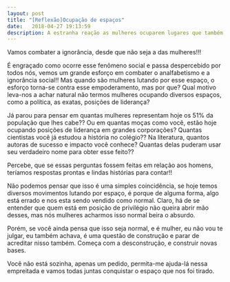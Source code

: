 ```yaml
---
layout: post
title: "[Reflexão]Ocupação de espaços"
date:   2018-04-27 19:13:59
description: A estranha reação as mulheres ocuparem lugares que também lhe pertencem
---
```


Vamos combater a ignorância, desde que não seja a das mulheres!!!

É engraçado como ocorre esse fenômeno social e passa despercebido por todos nós, vemos um grande esforço em combater o analfabetismo e a ignorância social!! Mas quando são mulheres lutando por esse espaço, o esforço torna-se contra esse empoderamento, mas por que? Qual motivo leva-nos a achar natural não termos mulheres ocupando diversos espaços, como a política, as exatas, posições de liderança?

Já parou para pensar em quantas mulheres representam hoje os 51% da população que lhes cabe?? Ou em quantas moças como você, estão hoje ocupando posições de liderança em grandes corporações? Quantas cientistas você já estudou a história no colégio?? Na literatura, quantos autoras de sucesso e impacto você conhece? Quantas delas puderam usar seu verdadeiro nome para obter esse feito??

Percebe, que se essas perguntas fossem feitas em relação aos homens, teríamos respostas prontas e lindas histórias para contar!!

Não podemos pensar que isso é uma simples coincidência, se hoje temos diversos movimentos lutando por espaço, é porque de alguma forma, algo está errado e nos esta sendo vendido como normal. Claro, há de se entender que quem está em posição de privilégio não queira abrir mão desses, mas nós mulheres acharmos isso normal beira o absurdo.

Porém, se você ainda pensa que isso seja normal, e é mulher, eu não vou te julgar, eu também achava, é uma questão de construção e parar de acreditar nisso também. Começa com a desconstrução, e construir novas bases.

Você não está sozinha, apenas um pedido, permita-me ajuda-lá nessa empreitada e vamos todas juntas conquistar o espaço que nos foi tirado.
